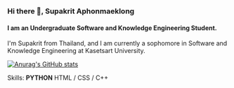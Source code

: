 ### Hi there 👋, Supakrit Aphonmaeklong
#### I am an Undergraduate Software and Knowledge Engineering Student.

I'm Supakrit from Thailand, and I am currently a sophomore in Software and Knowledge Engineering at Kasetsart University.

[![Anurag's GitHub stats](https://github-readme-stats.vercel.app/api?username=Supakrit65)](https://github.com/anuraghazra/github-readme-stats)

Skills: **PYTHON** HTML / CSS / C++
